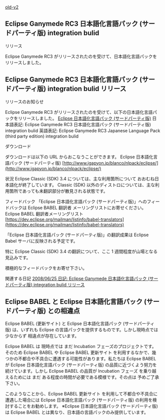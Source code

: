 [old-v2](ig080612-orig.html)

## Eclipse Ganymede RC3 日本語化言語パック (サードパーティ版) integration bulid
リリース

Eclipse Ganymede RC3 がリリースされたのを受けて、日本語化言語パックをリリースしました。






## Eclipse Ganymede RC3 日本語化言語パック (サードパーティ版) integration bulid リリース


リリースのお知らせ

Eclipse Ganymede RC3 がリリースされたのを受けて、以下の日本語化言語パックをリリースしました。
[Eclipse 日本語化言語パック (サードパーティ版)](http://www.igapyon.jp/blanco/nlpack/eclipse/)
  日本語表記: Eclipse Ganymede RC3 日本語化言語パック (サードパーティ版) integration bulid
    英語表記: Eclipse Ganymede RC3 Japanese Language Pack (third party edition)
  integration bulid
  


ダウンロード

ダウンロードは以下の URL からおこなうことができます。
Eclipse 日本語化言語パック (サードパーティ版)
  [http://www.igapyon.jp/blanco/nlpack/eclipse/](http://www.igapyon.jp/blanco/nlpack/eclipse/)


状況
Eclipse Classic (SDK) 3.4 については、主な利用箇所について おおむね日本語化が終了しています。
  Classic (SDK) 以外のディストロについては、主な利用箇所であっても未翻訳部分が散見される状態です。


フィードバック
「Eclipse 日本語化言語パック (サードパーティ版)」へのフィードバックは Eclipse BABEL 翻訳者 メーリングリストにお寄せください。
  Eclipse BABEL 翻訳者メーリングリスト
    [https://dev.eclipse.org/mailman/listinfo/babel-translators](https://dev.eclipse.org/mailman/listinfo/babel-translators)
  
  「Eclipse 日本語化言語パック (サードパーティ版)」の翻訳成果は Eclipse Babel サーバに反映される予定です。
  
  特に Eclipse Classic (SDK) 3.4 の翻訳について、ここ 1 週間程度が山場となる見込みです。


積極的なフィードバックをお寄せ下さい。

関連する日記
[2008/06/25 日記: Eclipse Ganymede 日本語化言語パック (サードパーティ版) integration bulid
  リリース](ig080625.html)


## Eclipse BABEL と Eclipse 日本語化言語パック (サードパーティ版) との相違点


Eclipse BABEL (更新サイト) と Eclipse 日本語化言語パック (サードパーティ版) は、いずれも Eclipse の言語パックを提供するものです。しかし現時点では少なからず 相違点が存在しています。

Eclipse BABEL は 現時点では まだ Incubation フェーズのプロジェクトです。そのため Eclipse BABEL や
Eclipse BABEL 更新サイト を利用するなかで、幾つかの不都合や不具合に遭遇する可能性があります。私たちは Eclipse BABEL
が Eclipse 日本語化言語パック (サードパーティ版) の品質に近づくよう努力を続けています。しかし Eclipse BABEL の品質が
Incubation フェーズ を乗り越えるためには まだ ある程度の時間が必要である模様です。その点は 予めご了承下さい。

このようなことから、Eclipse BABEL 更新サイト を利用して不都合や不具合に遭遇した場合には Eclipse 日本語化言語パック (サードパーティ版)
の利用を検討することをお勧めします。
※Eclipse 日本語化言語パック (サードパーティ版) は Eclipse BABEL とは異なり、日本語の言語パックのみ提供しています。